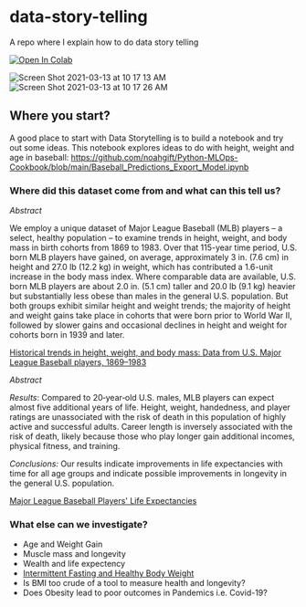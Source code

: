 # data-story-telling
A repo where I explain how to do data story telling


[![Open In Colab](https://colab.research.google.com/assets/colab-badge.svg)](https://github.com/noahgift/data-story-telling/blob/main/Data_Story_Telling.ipynb)


![Screen Shot 2021-03-13 at 10 17 13 AM](https://user-images.githubusercontent.com/58792/111034819-5747ba00-83e5-11eb-8c5f-94b080cad634.png)
![Screen Shot 2021-03-13 at 10 17 26 AM](https://user-images.githubusercontent.com/58792/111034820-57e05080-83e5-11eb-99d3-9eed34edd947.png)



## Where you start?

A good place to start with Data Storytelling is to build a notebook and try out some ideas.
This notebook explores ideas to do with height, weight and age in baseball:  https://github.com/noahgift/Python-MLOps-Cookbook/blob/main/Baseball_Predictions_Export_Model.ipynb


### Where did this dataset come from and what can this tell us?


*Abstract*

We employ a unique dataset of Major League Baseball (MLB) players – a select, healthy population – to examine trends in height, weight, and body mass in birth cohorts from 1869 to 1983. Over that 115-year time period, U.S. born MLB players have gained, on average, approximately 3 in. (7.6 cm) in height and 27.0 lb (12.2 kg) in weight, which has contributed a 1.6-unit increase in the body mass index. Where comparable data are available, U.S. born MLB players are about 2.0 in. (5.1 cm) taller and 20.0 lb (9.1 kg) heavier but substantially less obese than males in the general U.S. population. But both groups exhibit similar height and weight trends; the majority of height and weight gains take place in cohorts that were born prior to World War II, followed by slower gains and occasional declines in height and weight for cohorts born in 1939 and later.


[Historical trends in height, weight, and body mass: Data from U.S. Major League Baseball players, 1869–1983]( https://www.sciencedirect.com/science/article/pii/S1570677X08000324?via%3Dihub)


*Abstract*

*Results*: Compared to 20‐year‐old U.S. males, MLB players can expect almost five additional years of life. Height, weight, handedness, and player ratings are unassociated with the risk of death in this population of highly active and successful adults. Career length is inversely associated with the risk of death, likely because those who play longer gain additional incomes, physical fitness, and training.

*Conclusions:* Our results indicate improvements in life expectancies with time for all age groups and indicate possible improvements in longevity in the general U.S. population.


[Major League Baseball Players' Life Expectancies](https://onlinelibrary.wiley.com/doi/abs/10.1111/j.1540-6237.2008.00562.x)

### What else can we investigate?

* Age and Weight Gain
* Muscle mass and longevity
* Wealth and life expectency
* [Intermittent Fasting and Healthy Body Weight](https://noahgift.com/articles/datascience-meets-intermittent-fasting/)
* Is BMI too crude of a tool to measure health and longevity?
* Does Obesity lead to poor outcomes in Pandemics i.e. Covid-19?

